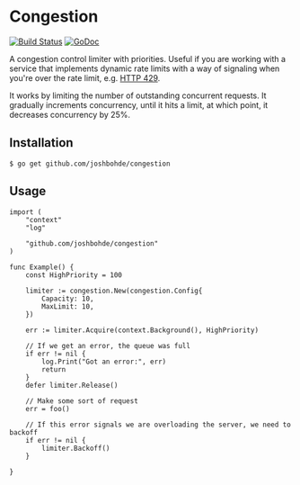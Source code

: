 # Congestion

[![Build Status](https://travis-ci.org/joshbohde/congestion.svg?branch=master)](https://travis-ci.org/joshbohde/congestion)
[![GoDoc](https://godoc.org/github.com/joshbohde/congestion?status.svg)](https://godoc.org/github.com/joshbohde/congestion)


A congestion control limiter with priorities. Useful if you are
working with a service that implements dynamic rate limits with a way
of signaling when you're over the rate limit, e.g. [HTTP 429](https://httpstatuses.com/429).

It works by limiting the number of outstanding concurrent requests. It gradually increments concurrency, until it hits a limit, at which point, it decreases concurrency by 25%.


## Installation

```
$ go get github.com/joshbohde/congestion
```

## Usage

```
import (
	"context"
	"log"

	"github.com/joshbohde/congestion"
)

func Example() {
	const HighPriority = 100

	limiter := congestion.New(congestion.Config{
		Capacity: 10,
		MaxLimit: 10,
	})

	err := limiter.Acquire(context.Background(), HighPriority)

	// If we get an error, the queue was full
	if err != nil {
		log.Print("Got an error:", err)
		return
	}
	defer limiter.Release()

	// Make some sort of request
	err = foo()

	// If this error signals we are overloading the server, we need to backoff
	if err != nil {
		limiter.Backoff()
	}

}
```
